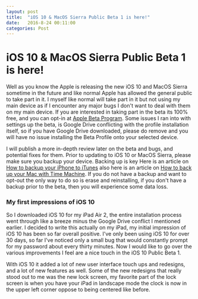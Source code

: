 ```yaml
---
layout: post
title:  "iOS 10 & MacOS Sierra Public Beta 1 is here!"
date:   2016-8-24 00:11:00
categories: Post
---
```

# iOS 10 & MacOS Sierra Public Beta 1 is here!

Well as you know the Apple is releasing the new iOS 10 and MacOS Sierra sometime in the future and like normal Apple has allowed the general public to take part in it. I myself like normal will take part in it but not using my main device as if I encounter any major bugs I don't want to deal with them on my main device.
If you are interested in taking part in the beta its 100% free, and you can opt-in at [Apple Beta Program](https://beta.apple.com/sp/betaprogram/). Some issues I ran into with settings up the beta, is Google Drive conflicting with the profile installation itself, so if you have Google Drive downloaded, please do remove and you will have no issue installing the Beta Profile onto your selected device.

I will publish a more in-depth review later on the beta and bugs, and potential fixes for them.
Prior to updating to iOS 10 or MacOS Sierra, please make sure you backup your device. Backing up is key Here is an article on [How to backup your iPhone to iTunes](https://support.apple.com/en-us/HT203977) also here is an article on [How to back up your Mac with Time Machine](https://support.apple.com/en-us/HT201250). If you do not have a backup and want to opt-out the only way to do so is erase and reinstalling, if you don't have a backup prior to the beta, then you will experience some data loss.

### My first impressions of iOS 10

So I downloaded iOS 10 for my iPad Air 2, the entire installation process went through like a breeze minus the Google Drive conflict I mentioned earlier.
I decided to write this actually on my iPad, my initial impression of iOS 10 has been so far overall positive. I've only been using iOS 10 for over 30 days, so far I've noticed only a small bug that would constantly prompt for my password about every thirty minutes. Now I would like to go over the various improvements I feel are a nice touch in the iOS 10 Public Beta 1.

With iOS 10 it added a lot of new user interface touch ups and redesigns, and a lot of new features as well. Some of the new redesigns that really stood out to me was the new lock screen, my favorite part of the lock screen is when you have your iPad in landscape mode the clock is now in the upper left corner oppose to being centered like before.